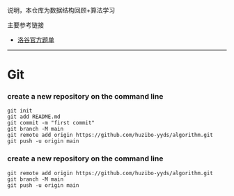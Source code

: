 说明，本仓库为数据结构回顾+算法学习



主要参考链接

+ [洛谷官方题单](https://www.luogu.com.cn/training/list)



---























# Git



### create a new repository on the command line

```shell
git init
git add README.md
git commit -m "first commit"
git branch -M main
git remote add origin https://github.com/huzibo-yyds/algorithm.git
git push -u origin main
```



### create a new repository on the command line

```shell
git remote add origin https://github.com/huzibo-yyds/algorithm.git
git branch -M main
git push -u origin main
```

